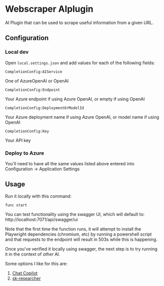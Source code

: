 # Webscraper AIplugin
AI Plugin that can be used to scrape useful information from a given URL. 

## Configuration

### Local dev
Open ```local.settings.json``` and add values for each of the following fields:

```CompletionConfig:AIService```

One of AzureOpenAI or OpenAI

```CompletionConfig:Endpoint``` 

Your Azure endpoint if using Azure OpenAI, or empty if using OpenAI

```CompletionConfig:DeploymentOrModelId``` 

Your Azure deployment name if using Azure OpenAI, or model name if using OpenAI

```CompletionConfig:Key``` 

Your API key

### Deploy to Azure
You'll need to have all the same values listed above entered into Configuration -> Application Settings

## Usage
Run it locally with this command:

```func start```

You can test functionality using the swagger UI, which will default to: http://localhost:7071/api/swagger/ui

Note that the first time the function runs, it will attempt to install the Playwright dependencies (chromium, etc) by running a powershell script and that requests to the endpoint will result in 503s while this is happening.

Once you've verified it locally using swagger, the next step is to try running it in the context of _other_ AI.

Some options I like for this are:

1. [Chat Copilot](https://github.com/microsoft/chat-copilot)
2. [sk-researcher](https://github.com/craigomatic/sk-researcher)
